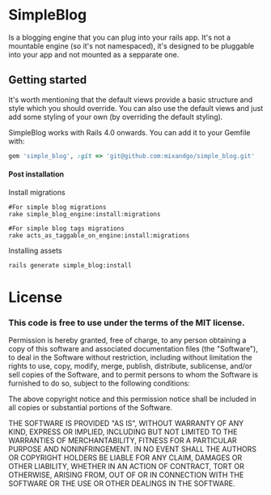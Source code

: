 # SimpleBlog

Is a blogging engine that you can plug into your rails app. It's not a mountable engine (so it's not namespaced), it's designed to be pluggable into your app and not mounted as a sepparate one.

## Getting started

It's worth mentioning that the default views provide a basic structure and style which you should override. You can also use the default views and just add some styling of your own (by overriding the default styling).

SimpleBlog works with Rails 4.0 onwards. You can add it to your Gemfile with:

```ruby
gem 'simple_blog', :git => 'git@github.com:mixandgo/simple_blog.git'
```

#### Post installation

Install migrations

```shell
#For simple blog migrations
rake simple_blog_engine:install:migrations

#For simple blog tags migrations
rake acts_as_taggable_on_engine:install:migrations
```

Installing assets

```shell
rails generate simple_blog:install
```



# License

### This code is free to use under the terms of the MIT license.

Permission is hereby granted, free of charge, to any person obtaining
a copy of this software and associated documentation files (the
"Software"), to deal in the Software without restriction, including
without limitation the rights to use, copy, modify, merge, publish,
distribute, sublicense, and/or sell copies of the Software, and to
permit persons to whom the Software is furnished to do so, subject to
the following conditions:

The above copyright notice and this permission notice shall be included
in all copies or substantial portions of the Software.

THE SOFTWARE IS PROVIDED "AS IS", WITHOUT WARRANTY OF ANY KIND,
EXPRESS OR IMPLIED, INCLUDING BUT NOT LIMITED TO THE WARRANTIES OF
MERCHANTABILITY, FITNESS FOR A PARTICULAR PURPOSE AND NONINFRINGEMENT.
IN NO EVENT SHALL THE AUTHORS OR COPYRIGHT HOLDERS BE LIABLE FOR ANY
CLAIM, DAMAGES OR OTHER LIABILITY, WHETHER IN AN ACTION OF CONTRACT,
TORT OR OTHERWISE, ARISING FROM, OUT OF OR IN CONNECTION WITH THE
SOFTWARE OR THE USE OR OTHER DEALINGS IN THE SOFTWARE.
